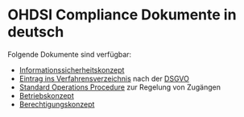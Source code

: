 # OHDSI Compliance Dokumente in deutsch
Folgende Dokumente sind verfügbar:
- [Informationssicherheitskonzept](./data-protection/README.md)
- [Eintrag ins Verfahrensverzeichnis](./infosec/README.md) nach der [DSGVO](https://eur-lex.europa.eu/legal-content/DE/TXT/?uri=celex%3A32016R0679)
- [Standard Operations Procedure](./sop-access/README.md) zur Regelung von Zugängen
- [Betriebskonzept](./operation/README.md)
- [Berechtigungskonzept](./permissions/README.md)
